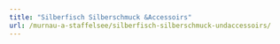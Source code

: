 ```yaml
---
title: "Silberfisch Silberschmuck &Accessoirs"
url: /murnau-a-staffelsee/silberfisch-silberschmuck-undaccessoirs/
---
```

